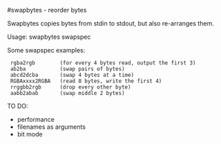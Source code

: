 #swapbytes - reorder bytes

Swapbytes copies bytes from stdin to stdout, but also re-arranges them.

Usage: swapbytes swapspec

Some swapspec examples:

     rgba2rgb        (for every 4 bytes read, output the first 3)
     ab2ba           (swap pairs of bytes)
     abcd2dcba       (swap 4 bytes at a time)
     RGBAxxxx2RGBA   (read 8 bytes, write the first 4)
     rrggbb2rgb      (drop every other byte)
     aabb2abab       (swap middle 2 bytes)


TO DO:

- performance
- filenames as arguments
- bit mode
